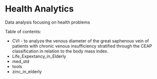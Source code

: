 # Health Analytics

Data analysis focusing on health problems <br>

Table of contents:
- CVI - to analyze the venous diameter of the great saphenous vein of patients with chronic venous insufficiency stratified through the CEAP classification in relation to the body mass index.
- Life_Expextancy_in_Elderly
- med_std
- tools
- zinc_in_elderly
